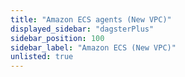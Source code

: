 ```yaml
---
title: "Amazon ECS agents (New VPC)"
displayed_sidebar: "dagsterPlus"
sidebar_position: 100
sidebar_label: "Amazon ECS (New VPC)"
unlisted: true
---
```

